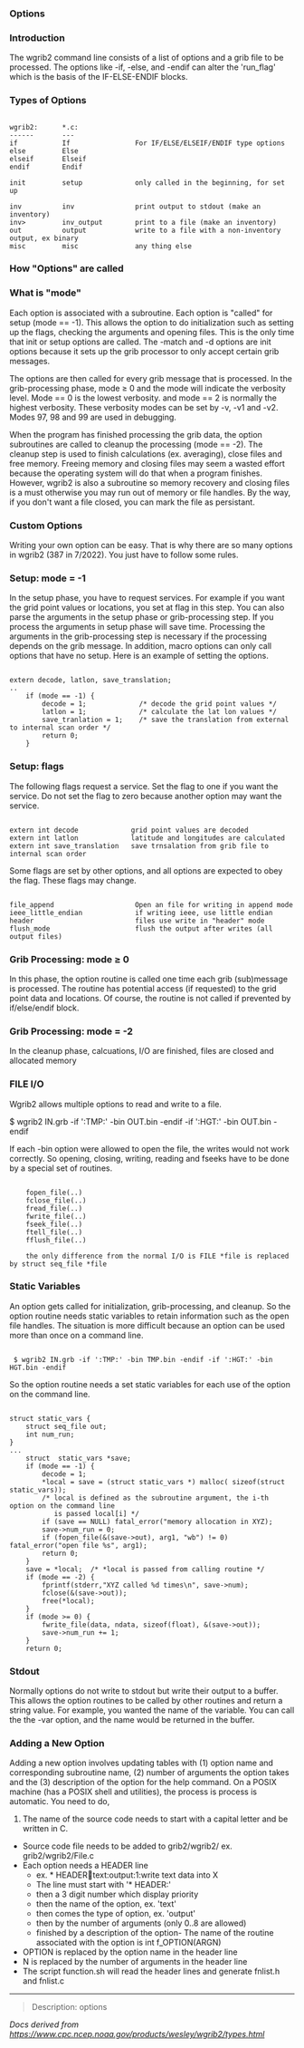 
### Options



### Introduction



The wgrib2 command line consists of a list of options and a grib file 
to be processed. The options like
-if,
-else, and
-endif can alter the 'run\_flag' which is the basis
of the IF-ELSE-ENDIF blocks.

### Types of Options



```

wgrib2:      *.c:
------       ---
if           If                For IF/ELSE/ELSEIF/ENDIF type options
else         Else
elseif       Elseif
endif        Endif

init         setup             only called in the beginning, for set up

inv          inv               print output to stdout (make an inventory)
inv>         inv_output        print to a file (make an inventory)
out          output            write to a file with a non-inventory output, ex binary
misc         misc              any thing else

```

### How "Options" are called


### What is "mode"



Each option is associated with a subroutine. Each option is "called"
for setup (mode == -1). This allows
the option to do initialization such as setting up the flags,
checking the arguments and opening files. This is the only
time that init or setup options are called.
The -match and -d options are init options because
it sets up the grib processor to only accept certain grib messages.

 
The options are then called for every grib message that is processed.
In the grib-processing phase, mode ≥ 0 and the mode will indicate the
verbosity level. Mode == 0 is the lowest verbosity. and mode == 2
is normally the highest verbosity. These verbosity modes can be set by -v,
-v1 and -v2. Modes 97, 98 and 99 are used in debugging.

 
When the program has finished processing the grib data, the
option subroutines are called to cleanup the processing
(mode == -2). The
cleanup step is used to finish calculations (ex. averaging),
close files and free memory. Freeing memory and closing files
may seem a wasted effort because the operating system will do that
when a program finishes. However, wgrib2 is also a subroutine so
memory recovery and closing files is a must otherwise you
may run out of memory or file handles.
By the way, if you don't want a file closed, you can mark the file as persistant.


### Custom Options



Writing your own option can be easy. That is why there
are so many options in wgrib2 (387 in 7/2022). You just have
to follow some rules.

### Setup: mode = -1



In the setup phase, you have to request services. For
example if you want the grid point values or locations,
you set at flag in this step.
 You can also parse the arguments in the setup phase
or grib-processing step. If you process the arguments
in setup phase will save time. Processing the arguments
in the grib-processing step is necessary if the
processing depends on the grib message. In addition,
macro options can only call options that have
no setup. Here is an example of setting the options.


```

extern decode, latlon, save_translation;
..
    if (mode == -1) {
        decode = 1;             /* decode the grid point values */
        latlon = 1;             /* calculate the lat lon values */
        save_tranlation = 1;    /* save the translation from external to internal scan order */
        return 0;
    }

```

### Setup: flags



The following flags request a service. Set the flag to
one if you want the service. Do not set the flag to zero because
another option may want the service.


```

extern int decode             grid point values are decoded
extern int latlon             latitude and longitudes are calculated
extern int save_translation   save trnsalation from grib file to internal scan order

```


Some flags are set by other options, and all options are expected
to obey the flag. These flags may change.

```

file_append                    Open an file for writing in append mode 
ieee_little_endian             if writing ieee, use little endian
header                         files use write in "header" mode
flush_mode                     flush the output after writes (all output files)

```

### Grib Processing: mode ≥ 0



In this phase, the option routine is called one
time each grib (sub)message is processed. The
routine has potential access (if requested) to the grid
point data and locations. Of course, the routine
is not called if prevented by if/else/endif block.

### Grib Processing: mode = -2



In the cleanup phase, calcuations, I/O are finished,
files are closed and allocated memory 

### FILE I/O



Wgrib2 allows multiple options to read and write to a file.


 $ wgrib2 IN.grb -if ':TMP:' -bin OUT.bin -endif -if ':HGT:' -bin OUT.bin -endif


If each -bin option were allowed to open the file, the writes would
not work correctly. So opening, closing, writing, reading and fseeks
have to be done by a special set of routines.


```

    fopen_file(..)
    fclose_file(..)
    fread_file(..)
    fwrite_file(..)
    fseek_file(..)
    ftell_file(..)
    fflush_file(..)

    the only difference from the normal I/O is FILE *file is replaced by struct seq_file *file

```

### Static Variables



An option gets called for initialization, grib-processing, and cleanup. So
the option routine needs static variables to retain information such
as the open file handles. The situation is more difficult because an
option can be used more than once on a command line.


```

 $ wgrib2 IN.grb -if ':TMP:' -bin TMP.bin -endif -if ':HGT:' -bin HGT.bin -endif

```


So the option routine needs a set static variables for each use of the
option on the command line. 



```

struct static_vars {
    struct seq_file out;
    int num_run;
}
...
    struct  static_vars *save;
    if (mode == -1) {
        decode = 1;
        *local = save = (struct static_vars *) malloc( sizeof(struct static_vars));
        /* local is defined as the subroutine argument, the i-th option on the command line
           is passed local[i] */
        if (save == NULL) fatal_error("memory allocation in XYZ);
        save->num_run = 0;
        if (fopen_file(&(save->out), arg1, "wb") != 0) fatal_error("open file %s", arg1);
        return 0;
    }
    save = *local;	/* *local is passed from calling routine */
    if (mode == -2) {
        fprintf(stderr,"XYZ called %d times\n", save->num);
        fclose(&(save->out));
        free(*local);
    }
    if (mode >= 0) {
        fwrite_file(data, ndata, sizeof(float), &(save->out));
        save->num_run += 1;
    }
    return 0; 

```

### Stdout



Normally options do not write to stdout but write their output to a buffer.
This allows the option routines to be called by other routines and return
a string value. For example,
you wanted the name of the variable. You can call the 
the -var option, and the name would be returned
in the buffer.


### Adding a New Option



Adding a new option involves updating tables with
(1) option name and corresponding subroutine name,
(2) number of arguments the option takes and the
 (3) description of the option for the help command.
On a POSIX machine (has a POSIX shell and utilities),
the process is process is automatic. You need to do,

1. The name of the source code needs to start with a capital letter
 and be written in C.
- Source code file needs to be added to grib2/wgrib2/ ex. grib2/wgrib2/File.c
- Each option needs a HEADER line
	* ex. \* HEADER:100:text:output:1:write text data into X
	 * The line must start with '\* HEADER:'
	 * then a 3 digit number which display priority
	 * then the name of the option, ex. 'text'
	 * then comes the type of option, ex. 'output'
	 * then by the number of arguments (only 0..8 are allowed)
	 * finished by a description of the option- The name of the routine associated with the option is int f\_OPTION(ARGN)
- OPTION is replaced by the option name in the header line
- N is replaced by the number of arguments in the header line
- The script function.sh will read the header lines and generate fnlist.h and fnlist.c


































----

>Description: options

_Docs derived from <https://www.cpc.ncep.noaa.gov/products/wesley/wgrib2/types.html>_